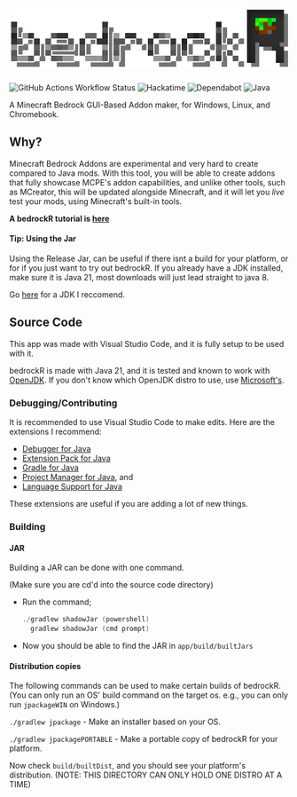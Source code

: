 # ![bedrockR](https://raw.githubusercontent.com/xFN10x/bedrockR/refs/heads/master/src/main/resources/ui/BrandingFullWShadow.png)

![GitHub Actions Workflow Status](https://img.shields.io/github/actions/workflow/status/xFN10x/bedrockR/gradle.yml)
![Hackatime](https://hackatime-badge.hackclub.com/U0923KXMGUR/bedrockR)
![Dependabot](https://img.shields.io/badge/dependabot-025E8C?logo=dependabot&logoColor=white)
![Java](https://img.shields.io/badge/java-%23ED8B00.svg?logo=openjdk&logoColor=white)

A Minecraft Bedrock GUI-Based Addon maker, for Windows, Linux, and Chromebook.

## Why?

Minecraft Bedrock Addons are experimental and very hard to create compared to Java mods. With this tool, you will be able to create addons that fully showcase MCPE's addon capabilities, and unlike other tools, such as MCreator, this will be updated alongside Minecraft, and it will let you *live* test your mods, using Minecraft's built-in tools.

**A bedrockR tutorial is [here](https://github.com/xFN10x/bedrockR/wiki)**

#### Tip: Using the Jar

Using the Release Jar, can be useful if there isnt a build for your platform, or for if you just want to try out bedrockR. If you already have a JDK installed, make sure it is Java 21, most downloads will just lead straight to java 8.

Go [here](https://learn.microsoft.com/en-ca/java/openjdk/download#openjdk-21) for a JDK I reccomend.

## Source Code

This app was made with Visual Studio Code, and it is fully setup to be used with it.

bedrockR is made with Java 21, and it is tested and known to work with [OpenJDK](https://openjdk.org/). If you don't know which OpenJDK distro to use, use [Microsoft's](https://learn.microsoft.com/en-ca/java/openjdk/download#openjdk-21).

### Debugging/Contributing

It is recommended to use Visual Studio Code to make edits. Here are the extensions I recommend:

- [Debugger for Java](https://marketplace.visualstudio.com/items?itemName=vscjava.vscode-java-debug)
- [Extension Pack for Java](https://marketplace.visualstudio.com/items?itemName=vscjava.vscode-java-pack)
- [Gradle for Java](https://marketplace.visualstudio.com/items?itemName=vscjava.vscode-gradle)
- [Project Manager for Java](https://marketplace.visualstudio.com/items?itemName=vscjava.vscode-java-dependency), and
- [Language Support for Java](https://marketplace.visualstudio.com/items?itemName=redhat.java)

These extensions are useful if you are adding a lot of new things.

### Building

#### JAR

Building a JAR can be done with one command.

(Make sure you are cd'd into the source code directory)

- Run the command;

  ```powershell
  ./gradlew shadowJar (powershell)
    gradlew shadowJar (cmd prompt)
  ```

- Now you should be able to find the JAR in `app/build/builtJars`

#### Distribution copies

The following commands can be used to make certain builds of bedrockR. (You can only run an OS' build command on the target os. e.g., you can only run `jpackageWIN` on Windows.)

`./gradlew jpackage` - Make an installer based on your OS.

`./gradlew jpackagePORTABLE` - Make a portable copy of bedrockR for your platform.

Now check `build/builtDist`, and you should see your platform's distribution. (NOTE: THIS DIRECTORY CAN ONLY HOLD ONE DISTRO AT A TIME)
